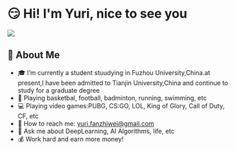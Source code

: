 # :smirk: Hi! I'm Yuri, nice to see you
![](https://www.hualigs.cn/image/60ae54e45e85e.jpg)
## :eyes: About Me
- :mortar_board: I’m currently a student stuudying in Fuzhou University,China.at present,I have been admitted to Tianjin University,China and continue to study for a graduate degree
- :muscle: Playing basketbal, football, badminton, running, swimming, etc
- :computer: Playing video games:PUBG, CS:GO, LOL, King of Glory, Call of Duty, CF, etc
- :email: How to reach me: [yuri.fanzhiwei@gmail.com](yuri.fanzhiwei@gmail.com)
- 💬 Ask me about DeepLearning, AI Algorithms, life, etc
- :moneybag: Work hard and earn more money!



<!--
**FanDady/FanDady** is a ✨ _special_ ✨ repository because its `README.md` (this file) appears on your GitHub profile.

Here are some ideas to get you started:

- 🌱 I’m currently learning ...
- 👯 I’m looking to collaborate on ...
- 🤔 I’m looking for help with ...
- 💬 Ask me about ...
- 📫 How to reach me: ...
- 😄 Pronouns: ...
- ⚡ Fun fact: ...
-->
